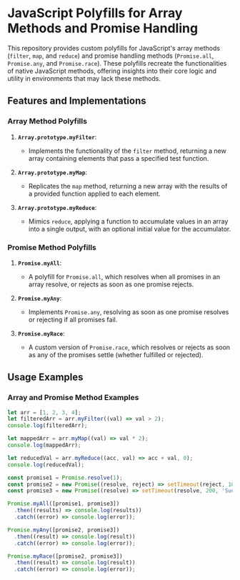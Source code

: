 # JavaScript Polyfills for Array Methods and Promise Handling

This repository provides custom polyfills for JavaScript's array methods (`filter`, `map`, and `reduce`) and promise handling methods (`Promise.all`, `Promise.any`, and `Promise.race`). These polyfills recreate the functionalities of native JavaScript methods, offering insights into their core logic and utility in environments that may lack these methods.

## Features and Implementations

### Array Method Polyfills
1. **`Array.prototype.myFilter`**:
   - Implements the functionality of the `filter` method, returning a new array containing elements that pass a specified test function.

2. **`Array.prototype.myMap`**:
   - Replicates the `map` method, returning a new array with the results of a provided function applied to each element.

3. **`Array.prototype.myReduce`**:
   - Mimics `reduce`, applying a function to accumulate values in an array into a single output, with an optional initial value for the accumulator.

### Promise Method Polyfills
1. **`Promise.myAll`**:
   - A polyfill for `Promise.all`, which resolves when all promises in an array resolve, or rejects as soon as one promise rejects.

2. **`Promise.myAny`**:
   - Implements `Promise.any`, resolving as soon as one promise resolves or rejecting if all promises fail.

3. **`Promise.myRace`**:
   - A custom version of `Promise.race`, which resolves or rejects as soon as any of the promises settle (whether fulfilled or rejected).

## Usage Examples

### Array and Promise Method Examples
```javascript
let arr = [1, 2, 3, 4];
let filteredArr = arr.myFilter((val) => val > 2);
console.log(filteredArr);

let mappedArr = arr.myMap((val) => val * 2);
console.log(mappedArr);

let reducedVal = arr.myReduce((acc, val) => acc + val, 0);
console.log(reducedVal);

const promise1 = Promise.resolve(1);
const promise2 = new Promise((resolve, reject) => setTimeout(reject, 100, 'Error'));
const promise3 = new Promise((resolve) => setTimeout(resolve, 200, 'Success'));

Promise.myAll([promise1, promise3])
  .then((results) => console.log(results)) 
  .catch((error) => console.log(error));

Promise.myAny([promise2, promise3])
  .then((result) => console.log(result))
  .catch((error) => console.log(error));

Promise.myRace([promise2, promise3])
  .then((result) => console.log(result))
  .catch((error) => console.log(error));
